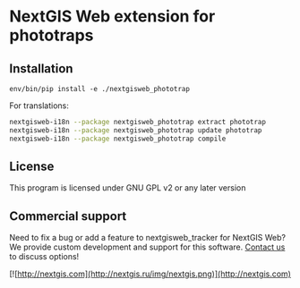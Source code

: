 NextGIS Web extension for phototraps
==================================

## Installation

`env/bin/pip install -e ./nextgisweb_phototrap`

For translations:
```bash
nextgisweb-i18n --package nextgisweb_phototrap extract phototrap
nextgisweb-i18n --package nextgisweb_phototrap update phototrap
nextgisweb-i18n --package nextgisweb_phototrap compile
```

License
-------------
This program is licensed under GNU GPL v2 or any later version

Commercial support
----------
Need to fix a bug or add a feature to nextgisweb_tracker for NextGIS Web? We provide custom development and support for this software. [Contact us](http://nextgis.ru/en/contact/) to discuss options!

[![http://nextgis.com](http://nextgis.ru/img/nextgis.png)](http://nextgis.com)
